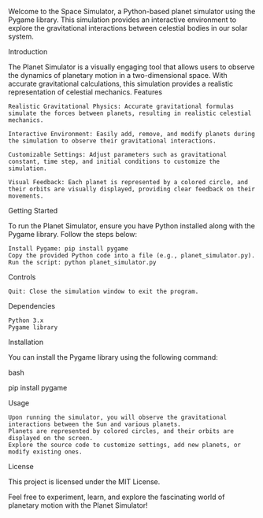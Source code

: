 Welcome to the Space Simulator, a Python-based planet simulator using the Pygame library. This simulation provides an interactive environment to explore the gravitational interactions between celestial bodies in our solar system.

Introduction

The Planet Simulator is a visually engaging tool that allows users to observe the dynamics of planetary motion in a two-dimensional space. With accurate gravitational calculations, this simulation provides a realistic representation of celestial mechanics.
Features

    Realistic Gravitational Physics: Accurate gravitational formulas simulate the forces between planets, resulting in realistic celestial mechanics.

    Interactive Environment: Easily add, remove, and modify planets during the simulation to observe their gravitational interactions.

    Customizable Settings: Adjust parameters such as gravitational constant, time step, and initial conditions to customize the simulation.

    Visual Feedback: Each planet is represented by a colored circle, and their orbits are visually displayed, providing clear feedback on their movements.

Getting Started

To run the Planet Simulator, ensure you have Python installed along with the Pygame library. Follow the steps below:

    Install Pygame: pip install pygame
    Copy the provided Python code into a file (e.g., planet_simulator.py).
    Run the script: python planet_simulator.py

Controls

    Quit: Close the simulation window to exit the program.

Dependencies

    Python 3.x
    Pygame library

Installation

You can install the Pygame library using the following command:

bash

pip install pygame

Usage

    Upon running the simulator, you will observe the gravitational interactions between the Sun and various planets.
    Planets are represented by colored circles, and their orbits are displayed on the screen.
    Explore the source code to customize settings, add new planets, or modify existing ones.

License

This project is licensed under the MIT License.

Feel free to experiment, learn, and explore the fascinating world of planetary motion with the Planet Simulator!
